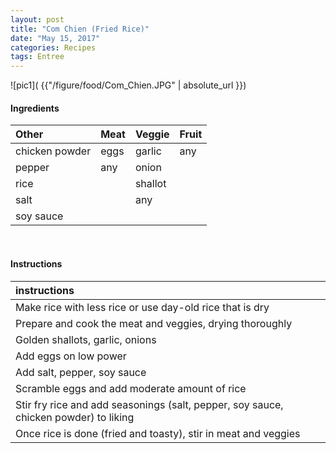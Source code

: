 ```yaml
---
layout: post
title: "Com Chien (Fried Rice)"
date: "May 15, 2017"
categories: Recipes
tags: Entree
---
```




![pic1]( {{"/figure/food/Com_Chien.JPG" | absolute_url }})




#### Ingredients

<table class = "presenttab">
 <thead>
  <tr>
   <th style="text-align:left;"> Other </th>
   <th style="text-align:left;"> Meat </th>
   <th style="text-align:left;"> Veggie </th>
   <th style="text-align:left;"> Fruit </th>
  </tr>
 </thead>
<tbody>
  <tr>
   <td style="text-align:left;"> chicken powder </td>
   <td style="text-align:left;"> eggs </td>
   <td style="text-align:left;"> garlic </td>
   <td style="text-align:left;"> any </td>
  </tr>
  <tr>
   <td style="text-align:left;"> pepper </td>
   <td style="text-align:left;"> any </td>
   <td style="text-align:left;"> onion </td>
   <td style="text-align:left;">  </td>
  </tr>
  <tr>
   <td style="text-align:left;"> rice </td>
   <td style="text-align:left;">  </td>
   <td style="text-align:left;"> shallot </td>
   <td style="text-align:left;">  </td>
  </tr>
  <tr>
   <td style="text-align:left;"> salt </td>
   <td style="text-align:left;">  </td>
   <td style="text-align:left;"> any </td>
   <td style="text-align:left;">  </td>
  </tr>
  <tr>
   <td style="text-align:left;"> soy sauce </td>
   <td style="text-align:left;">  </td>
   <td style="text-align:left;">  </td>
   <td style="text-align:left;">  </td>
  </tr>
</tbody>
</table>

<br>

#### Instructions

<table class = "presenttabnoh">
 <thead>
  <tr>
   <th style="text-align:left;"> instructions </th>
  </tr>
 </thead>
<tbody>
  <tr>
   <td style="text-align:left;"> Make rice with less rice or use day-old rice that is dry </td>
  </tr>
  <tr>
   <td style="text-align:left;"> Prepare and cook the meat and veggies, drying thoroughly </td>
  </tr>
  <tr>
   <td style="text-align:left;"> Golden shallots, garlic, onions </td>
  </tr>
  <tr>
   <td style="text-align:left;"> Add eggs on low power </td>
  </tr>
  <tr>
   <td style="text-align:left;"> Add salt, pepper, soy sauce </td>
  </tr>
  <tr>
   <td style="text-align:left;"> Scramble eggs and add moderate amount of rice </td>
  </tr>
  <tr>
   <td style="text-align:left;"> Stir fry rice and add seasonings (salt, pepper, soy sauce, chicken powder) to liking </td>
  </tr>
  <tr>
   <td style="text-align:left;"> Once rice is done (fried and toasty), stir in meat and veggies </td>
  </tr>
</tbody>
</table>


